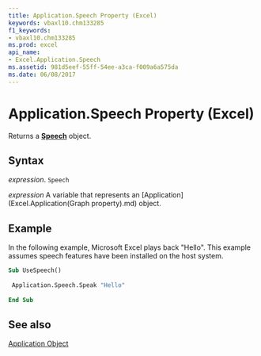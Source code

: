```yaml
---
title: Application.Speech Property (Excel)
keywords: vbaxl10.chm133285
f1_keywords:
- vbaxl10.chm133285
ms.prod: excel
api_name:
- Excel.Application.Speech
ms.assetid: 981d5eef-55ff-54ee-a3ca-f009a6a575da
ms.date: 06/08/2017
---
```



# Application.Speech Property (Excel)

Returns a  **[Speech](Excel.Speech.md)** object.


## Syntax

 _expression_. `Speech`

 _expression_ A variable that represents an [Application](Excel.Application(Graph property).md) object.


## Example

In the following example, Microsoft Excel plays back "Hello". This example assumes speech features have been installed on the host system.


```vb
Sub UseSpeech() 
 
 Application.Speech.Speak "Hello" 
 
End Sub
```


## See also


[Application Object](Excel.Application(object).md)

